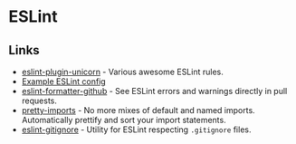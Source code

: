 # ESLint

## Links

* [eslint-plugin-unicorn](https://github.com/sindresorhus/eslint-plugin-unicorn) - Various awesome ESLint rules.
* [Example ESLint config](https://github.com/TheThingsNetwork/eslint-config-ttn/blob/master/eslintrc.yaml)
* [eslint-formatter-github](https://github.com/hipstersmoothie/eslint-formatter-github) - See ESLint errors and warnings directly in pull requests.
* [pretty-imports](https://github.com/dmtrKovalenko/eslint-plugin-pretty-imports) - No more mixes of default and named imports. Automatically prettify and sort your import statements.
* [eslint-gitignore](https://github.com/mysticatea/eslint-gitignore) - Utility for ESLint respecting `.gitignore` files.

